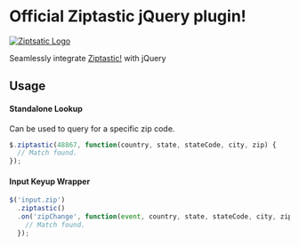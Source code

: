 # Official Ziptastic jQuery plugin!
[![Ziptsatic Logo](https://www.getziptastic.com/static/images/ziptastic-logo.png)](https://www.getziptastic.com)

Seamlessly integrate [Ziptastic!](https://www.getziptastic.com) with jQuery

## Usage

#### Standalone Lookup

Can be used to query for a specific zip code.

```js
$.ziptastic(48867, function(country, state, stateCode, city, zip) {
  // Match found.
});
```

#### Input Keyup Wrapper

```js
$('input.zip')
  .ziptastic()
  .on('zipChange', function(event, country, state, stateCode, city, zip) {
    // Match found.
  });
```
